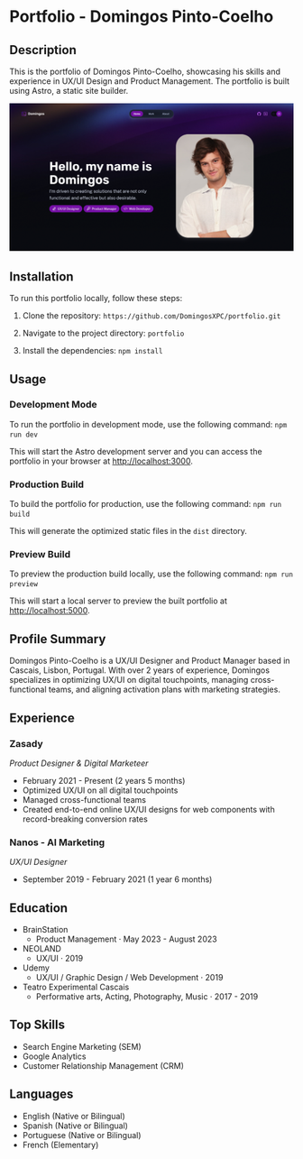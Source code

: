 # Portfolio - Domingos Pinto-Coelho

## Description

This is the portfolio of Domingos Pinto-Coelho, showcasing his skills and experience in UX/UI Design and Product Management. The portfolio is built using Astro, a static site builder.

![portfolio](public/assets/home-picture.png)

## Installation

To run this portfolio locally, follow these steps:

1. Clone the repository:
   `https://github.com/DomingosXPC/portfolio.git`

2. Navigate to the project directory:
   `portfolio`

3. Install the dependencies:
   `npm install`

## Usage

### Development Mode

To run the portfolio in development mode, use the following command:
`npm run dev`

This will start the Astro development server and you can access the portfolio in your browser at [http://localhost:3000](http://localhost:3000).

### Production Build

To build the portfolio for production, use the following command:
`npm run build`

This will generate the optimized static files in the `dist` directory.

### Preview Build

To preview the production build locally, use the following command:
`npm run preview`

This will start a local server to preview the built portfolio at [http://localhost:5000](http://localhost:5000).

## Profile Summary

Domingos Pinto-Coelho is a UX/UI Designer and Product Manager based in Cascais, Lisbon, Portugal. With over 2 years of experience, Domingos specializes in optimizing UX/UI on digital touchpoints, managing cross-functional teams, and aligning activation plans with marketing strategies.

## Experience

### Zasady

_Product Designer & Digital Marketeer_

- February 2021 - Present (2 years 5 months)
- Optimized UX/UI on all digital touchpoints
- Managed cross-functional teams
- Created end-to-end online UX/UI designs for web components with record-breaking conversion rates

### Nanos - AI Marketing

_UX/UI Designer_

- September 2019 - February 2021 (1 year 6 months)

## Education

- BrainStation
  - Product Management · May 2023 - August 2023
- NEOLAND
  - UX/UI · 2019
- Udemy
  - UX/UI / Graphic Design / Web Development · 2019
- Teatro Experimental Cascais
  - Performative arts, Acting, Photography, Music · 2017 - 2019

## Top Skills

- Search Engine Marketing (SEM)
- Google Analytics
- Customer Relationship Management (CRM)

## Languages

- English (Native or Bilingual)
- Spanish (Native or Bilingual)
- Portuguese (Native or Bilingual)
- French (Elementary)
